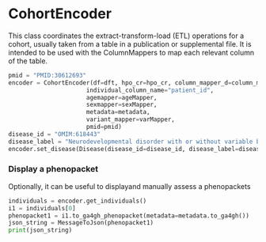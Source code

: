 # CohortEncoder

This class coordinates the extract-transform-load (ETL) operations for a cohort, usually taken from 
a table in a publication or supplemental file. It is intended to be used with the ColumnMappers to map
each relevant column of the table.




```python title="CohortEncoder constructor"
pmid = "PMID:30612693"
encoder = CohortEncoder(df=dft, hpo_cr=hpo_cr, column_mapper_d=column_mapper_d, 
                      individual_column_name="patient_id", 
                      agemapper=ageMapper, 
                      sexmapper=sexMapper,
                      metadata=metadata,
                      variant_mapper=varMapper,
                      pmid=pmid)
disease_id = "OMIM:618443"
disease_label = "Neurodevelopmental disorder with or without variable brain abnormalities"
encoder.set_disease(Disease(disease_id=disease_id, disease_label=disease_label))
```

### Display a phenopacket

Optionally, it can be useful to displayand manually assess a phenopackets

```python title="Display a phenopacket"
individuals = encoder.get_individuals()
i1 = individuals[0]
phenopacket1 = i1.to_ga4gh_phenopacket(metadata=metadata.to_ga4gh())
json_string = MessageToJson(phenopacket1)
print(json_string)
```




